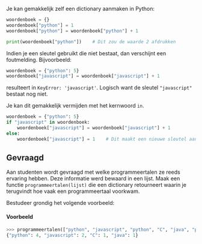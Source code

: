 Je kan gemakkelijk zelf een dictionary aanmaken in Python:

```python
woordenboek = {}
woordenboek["python"] = 1
woordenboek["python"] = woordenboek["python"] + 1

print(woordenboek["python"])    # Dit zou de waarde 2 afdrukken
```

Indien je een sleutel gebruikt die niet bestaat, dan verschijnt een foutmelding. Bijvoorbeeld:
```python
woordenboek = {"python": 5}
woordenboek["javascript"] = woordenboek["javascript"] + 1
```
resulteert in `KeyError: 'javascript'`. Logisch want de sleutel `"javascript"` bestaat nog niet.

Je kan dit gemakkelijk vermijden met het kernwoord `in`.

```python
woordenboek = {"python": 5}
if "javascript" in woordenboek:
    woordenboek["javascript"] = woordenboek["javascript"] + 1
else:
    woordenboek["javascript"] = 1    # Dit maakt een nieuwe sleutel aan.
```

## Gevraagd
Aan studenten wordt gevraagd met welke programmeertalen ze reeds ervaring hebben. Deze informatie werd bewaard in een lijst. Maak een functie `programmeertalen(lijst)` die een dictionary retourneert waarin je terugvindt hoe vaak een programmeertaal voorkwam.

Bestudeer grondig het volgende voorbeeld:

#### Voorbeeld

```python
>>> programmeertalen(["python", "javascript", "python", "C", "java", "python", "javascript", "python"])
{"python": 4, "javascript": 2, "C": 1, "java": 1}
```